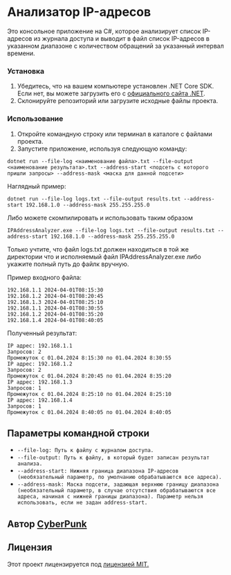 # Анализатор IP-адресов

Это консольное приложение на C#, которое анализирует список IP-адресов из журнала доступа и выводит в файл список IP-адресов в указанном диапазоне с количеством обращений за указанный интервал времени.
### Установка
1. Убедитесь, что на вашем компьютере установлен .NET Core SDK. Если нет, вы можете загрузить его с [официального сайта .NET](https://dotnet.microsoft.com/en-us/download). 
2. Склонируйте репозиторий или загрузите исходные файлы проекта.
### Использование
1. Откройте командную строку или терминал в каталоге с файлами проекта.
2. Запустите приложение, используя следующую команду:
<p><code>dotnet run --file-log <наименование файла>.txt --file-output <наименование результата>.txt --address-start <подсеть с которого пришли запросы> --address-mask <маска для данной подсети></code></p>
Наглядный пример:
<p><code>dotnet run --file-log logs.txt --file-output results.txt --address-start 192.168.1.0 --address-mask 255.255.255.0</code></p>

  Либо можете скомпилировать и использовать таким образом
  <p><code>IPAddressAnalyzer.exe --file-log logs.txt --file-output results.txt --address-start 192.168.1.0 --address-mask 255.255.255.0</code></p>
  Только учтите, что файл logs.txt должен находиться в той же директории что и исполняемый файл IPAddressAnalyzer.exe либо укажите полный путь до файлк вручную.
  
Пример входного файла:
<p><code>192.168.1.1 2024-04-01T08:15:30
192.168.1.2 2024-04-01T08:20:45
192.168.1.3 2024-04-01T08:25:10
192.168.1.1 2024-04-01T08:30:55
192.168.1.2 2024-04-01T08:35:20
192.168.1.4 2024-04-01T08:40:05</code></p>

Полученный результат:

<p><code>IP адрес: 192.168.1.1 
Запросов: 2 
Промежуток с 01.04.2024 8:15:30 по 01.04.2024 8:30:55
IP адрес: 192.168.1.2 
Запросов: 2 
Промежуток с 01.04.2024 8:20:45 по 01.04.2024 8:35:20
IP адрес: 192.168.1.3 
Запросов: 1 
Промежуток с 01.04.2024 8:25:10 по 01.04.2024 8:25:10
IP адрес: 192.168.1.4 
Запросов: 1 
Промежуток с 01.04.2024 8:40:05 по 01.04.2024 8:40:05</code></p>

  ## Параметры командной строки
  <ul>
    <li><code>--file-log: Путь к файлу с журналом доступа.</code></li>
    <li><code>--file-output: Путь к файлу, в который будет записан результат анализа.</code></li>
    <li><code>--address-start: Нижняя граница диапазона IP-адресов (необязательный параметр, по умолчанию обрабатываются все адреса).</code></li>
    <li><code>--address-mask: Маска подсети, задающая верхнюю границу диапазона (необязательный параметр, в случае отсутствия обрабатываются все адреса, начиная с нижней границы диапазона). Параметр нельзя использовать, если не задан address-start.</code></li>
  </ul>

  ## Автор [CyberPunk](https://t.me/cyberpunk92)

  ## Лицензия 
  Этот проект лицензируется под [лицензией MIT.](https://mit-license.org/)
